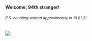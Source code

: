 #### Welcome, 94th stranger!

###### <sup>P.S. counting started approximately in 10.01.21</sup>

<img src="https://kraftwerk28.pp.ua/vcnt.png"></img>
